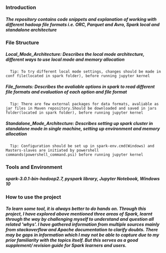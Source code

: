 ### Introduction
##### The repository contains code snippets and explanation of working with different hadoop file formats i.e. ORC, Parquet and Avro, Spark local and standalone architecture

### File Structure
##### Local_Mode_Architecture: Describes the local mode architecture, different ways to use local mode and memory allocation
      Tip: To try different local mode settings, changes should be made in conf file(located in spark folder), before running jupyter kernel
##### File_formats: Describes the avaliable options in spark to read different file formats and evaluation of each option and file format
      Tip: There are few external packages for data formats, avaliable as jar files in Maven repository.Should be downloaded and saved in jars folder(located in spark folder), before running jupyter kernel
##### Standalone_Mode_Architecture: Describes setting up spark cluster in standalone mode in single machine, setting up environment and memory allocation
      Tip: Configuration should be set up in spark-env.cmd(Windows) and Masters-slaves are initiated by powershell commands(powershell_command.psi) before running jupyter kernel
### Tools and Environment
##### spark-3.0.1-bin-hadoop2.7, pyspark library, Jupyter Notebook, Windows 10

### How to use the project
##### To learn some tool, it is always better to do hands on. Through this project, I have explored above mentioned three areas of Spark, learnt through the way by challenging myself to understand and question all related 'whys'. I have gathered information from multiple sources mainly from stackoverflow and Apache documentation to clarify doubts. There may be gaps in information which I may not be able to capture due to my prior familiarity with the topics itself. But this serves as a good supplement/ revision guide for Spark learners and users.
                             



